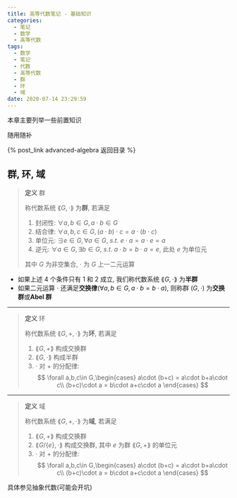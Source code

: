 ```yaml
---
title: 高等代数笔记 - 基础知识
categories:
  - 笔记
  - 数学
  - 高等代数
tags:
  - 数学
  - 笔记
  - 代数
  - 高等代数
  - 群
  - 环
  - 域
date: 2020-07-14 23:29:59
---
```


本章主要列举一些前置知识

随用随补

<!-- more -->

{% post_link advanced-algebra 返回目录 %}

## 群, 环, 域

> **定义** 群
>
> 称代数系统 $\lang G,\cdot\rang$ 为**群**, 若满足
>
> 1. 封闭性: $\forall a,b\in G,a\cdot b\in G$
> 2. 结合律: $\forall a,b,c\in G,(a\cdot b)\cdot c=a\cdot(b\cdot c)$
> 3. 单位元: $\exists e\in G,\forall a\in G$, $s.t.~e\cdot a = a\cdot e = a$
> 4. 逆元: $\forall a\in G,\exists b\in G$, $s.t.~a\cdot b = b\cdot a = e$, 此处 $e$ 为单位元
>
> 其中 $G$ 为非空集合, $\cdot$ 为 $G$ 上一二元运算

- 如果上述 4 个条件只有 1 和 2 成立, 我们称代数系统 $\lang G,\cdot\rang$ 为**半群**
- 如果二元运算 $\cdot$ 还满足**交换律**($\forall a,b\in G,a\cdot b=b\cdot a$), 则称群 $(G,\cdot)$ 为**交换群**或**Abel 群**

---

> **定义** 环
>
> 称代数系统 $\lang G,+,\cdot\rang$ 为**环**, 若满足
>
> 1. $\lang G,+\rang$ 构成交换群
> 2. $\lang G,\cdot\rang$ 构成半群
> 3. $\cdot$ 对 $+$ 的分配律:
>    $$
>    \forall a,b,c\in G,\begin{cases}
>      a\cdot (b+c) = a\cdot b+a\cdot c\\
>      (b+c)\cdot a = b\cdot a+c\cdot a
>    \end{cases}
>    $$

---

> **定义** 域
>
> 称代数系统 $\lang G,+,\cdot\rang$ 为**域**, 若满足
>
> 1. $\lang G,+\rang$ 构成交换群
> 2. $\lang G/\{e\},\cdot\rang$ 构成交换群, 其中 $e$ 为群 $\lang G,+\rang$ 的单位元
> 3. $\cdot$ 对 $+$ 的分配律:
>    $$
>    \forall a,b,c\in G,\begin{cases}
>      a\cdot (b+c) = a\cdot b+a\cdot c\\
>      (b+c)\cdot a = b\cdot a+c\cdot a
>    \end{cases}
>    $$

具体参见抽象代数(可能会开坑)
